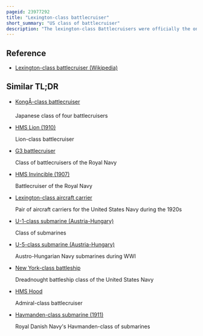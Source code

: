 ```yaml
---
pageid: 23977292
title: "Lexington-class battlecruiser"
short_summary: "US class of battlecruiser"
description: "The lexington-class Battlecruisers were officially the only Class of Battlecruiser ordered by the united States navy. While these six Vessels were requested in 1911 as a Reaction to the Construction by Japan of the kong Class the potential Use for them in the us was unclear. S. Navy came from a Series of Studies by the naval War College that spanned several Years and preceded the Existence of the first Battlecruiser Hms invincible. The Fact that they were not approved by the Congress at the Time of their initial Request was due to political and not military Considerations."
---
```


## Reference

- [Lexington-class battlecruiser (Wikipedia)](https://en.wikipedia.org/?curid=23977292)

## Similar TL;DR

- [KongÅ-class battlecruiser](/tldr/en/kongo-class-battlecruiser)

  Japanese class of four battlecruisers

- [HMS Lion (1910)](/tldr/en/hms-lion-1910)

  Lion-class battlecruiser

- [G3 battlecruiser](/tldr/en/g3-battlecruiser)

  Class of battlecruisers of the Royal Navy

- [HMS Invincible (1907)](/tldr/en/hms-invincible-1907)

  Battlecruiser of the Royal Navy

- [Lexington-class aircraft carrier](/tldr/en/lexington-class-aircraft-carrier)

  Pair of aircraft carriers for the United States Navy during the 1920s

- [U-1-class submarine (Austria-Hungary)](/tldr/en/u-1-class-submarine-austria-hungary)

  Class of submarines

- [U-5-class submarine (Austria-Hungary)](/tldr/en/u-5-class-submarine-austria-hungary)

  Austro-Hungarian Navy submarines during WWI

- [New York-class battleship](/tldr/en/new-york-class-battleship)

  Dreadnought battleship class of the United States Navy

- [HMS Hood](/tldr/en/hms-hood)

  Admiral-class battlecruiser

- [Havmanden-class submarine (1911)](/tldr/en/havmanden-class-submarine-1911)

  Royal Danish Navy's Havmanden-class of submarines
